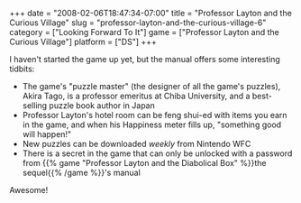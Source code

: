 +++
date = "2008-02-06T18:47:34-07:00"
title = "Professor Layton and the Curious Village"
slug = "professor-layton-and-the-curious-village-6"
category = ["Looking Forward To It"]
game = ["Professor Layton and the Curious Village"]
platform = ["DS"]
+++

I haven't started the game up yet, but the manual offers some interesting tidbits:

* The game's "puzzle master" (the designer of all the game's puzzles), Akira Tago, is a professor emeritus at Chiba University, and a best-selling puzzle book author in Japan
* Professor Layton's hotel room can be feng shui-ed with items you earn in the game, and when his Happiness meter fills up, "something good will happen!"
* New puzzles can be downloaded <i>weekly</i> from Nintendo WFC
* There is a secret in the game that can only be unlocked with a password from {{% game "Professor Layton and the Diabolical Box" %}}the sequel{{% /game %}}'s manual

Awesome!